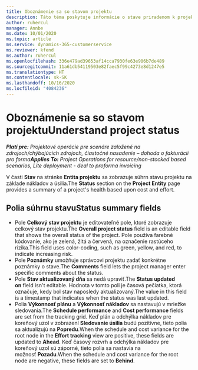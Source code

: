 ```yaml
---
title: Oboznámenie sa so stavom projektu
description: Táto téma poskytuje informácie o stave priradenom k projektom v Dynamics 365 Project Operations.
author: ruhercul
manager: Annbe
ms.date: 10/01/2020
ms.topic: article
ms.service: dynamics-365-customerservice
ms.reviewer: kfend
ms.author: ruhercul
ms.openlocfilehash: 336e479ad39653af14cca7930fe63e906b7de489
ms.sourcegitcommit: 11a61db54119503e82faec5f99c4273e8d1247e5
ms.translationtype: HT
ms.contentlocale: sk-SK
ms.lasthandoff: 10/16/2020
ms.locfileid: "4084236"
---
```

# <a name="understand-project-status"></a><span data-ttu-id="592c1-103">Oboznámenie sa so stavom projektu</span><span class="sxs-lookup"><span data-stu-id="592c1-103">Understand project status</span></span>

<span data-ttu-id="592c1-104">_**Platí pre:** Projektové operácie pre scenáre založené na zdrojoch/chýbajúcich zdrojoch, čiastočné nasadenie – dohoda o fakturácii pro forma_</span><span class="sxs-lookup"><span data-stu-id="592c1-104">_**Applies To:** Project Operations for resource/non-stocked based scenarios, Lite deployment - deal to proforma invoicing_</span></span>


<span data-ttu-id="592c1-105">V časti **Stav** na stránke **Entita projektu** sa zobrazuje súhrn stavu projektu na základe nákladov a úsilia.</span><span class="sxs-lookup"><span data-stu-id="592c1-105">The **Status** section on the **Project Entity** page provides a summary of a project's health based upon cost and effort.</span></span>


## <a name="status-summary-fields"></a><span data-ttu-id="592c1-106">Polia súhrnu stavu</span><span class="sxs-lookup"><span data-stu-id="592c1-106">Status summary fields</span></span>

- <span data-ttu-id="592c1-107">Pole **Celkový stav projektu** je editovateľné pole, ktoré zobrazuje celkový stav projektu.</span><span class="sxs-lookup"><span data-stu-id="592c1-107">The **Overall project status** field is an editable field that shows the overall status of the project.</span></span> <span data-ttu-id="592c1-108">Pole používa farebné kódovanie, ako je zelená, žltá a červená, na označenie rastúceho rizika.</span><span class="sxs-lookup"><span data-stu-id="592c1-108">This field uses color-coding, such as green, yellow, and red, to indicate increasing risk.</span></span> 
- <span data-ttu-id="592c1-109">Pole **Poznámky** umožňuje správcovi projektu zadať konkrétne poznámky o stave.</span><span class="sxs-lookup"><span data-stu-id="592c1-109">The **Comments** field lets the project manager enter specific comments about the status.</span></span> 
- <span data-ttu-id="592c1-110">Pole **Stav aktualizovaný dňa** sa nedá upraviť.</span><span class="sxs-lookup"><span data-stu-id="592c1-110">The **Status updated on** field isn't editable.</span></span> <span data-ttu-id="592c1-111">Hodnota v tomto poli je časová pečiatka, ktorá označuje, kedy bol stav naposledy aktualizovaný.</span><span class="sxs-lookup"><span data-stu-id="592c1-111">The value in this field is a timestamp that indicates when the status was last updated.</span></span>
- <span data-ttu-id="592c1-112">Polia **Výkonnosť plánu** a **Výkonnosť nákladov** sa nastavujú v mriežke sledovania.</span><span class="sxs-lookup"><span data-stu-id="592c1-112">The **Schedule performance** and **Cost performance** fields are set from the tracking grid.</span></span> <span data-ttu-id="592c1-113">Keď plán a odchýlka nákladov pre koreňový uzol v zobrazení **Sledovanie úsilia** budú pozitívne, tieto polia sa aktualizujú na **Popredu**.</span><span class="sxs-lookup"><span data-stu-id="592c1-113">When the schedule and cost variance for the root node in the **Effort tracking** view are positive, these fields are updated to **Ahead**.</span></span> <span data-ttu-id="592c1-114">Keď časový rozvrh a odchýlka nákladov pre koreňový uzol sú záporné, tieto polia sa nastavia na možnosť **Pozadu**.</span><span class="sxs-lookup"><span data-stu-id="592c1-114">When the schedule and cost variance for the root node are negative, these fields are set to **Behind**.</span></span>
